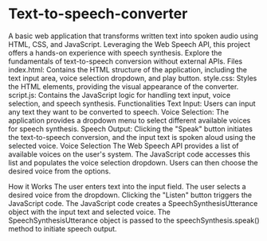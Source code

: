 # Text-to-speech-converter
A basic web application that transforms written text into spoken audio using HTML, CSS, and JavaScript. Leveraging the Web Speech API, this project offers a hands-on experience with speech synthesis. Explore the fundamentals of text-to-speech conversion without external APIs.
Files
index.html: Contains the HTML structure of the application, including the text input area, voice selection dropdown, and play button.
style.css: Styles the HTML elements, providing the visual appearance of the converter.
script.js: Contains the JavaScript logic for handling text input, voice selection, and speech synthesis.
Functionalities
Text Input: Users can input any text they want to be converted to speech.
Voice Selection: The application provides a dropdown menu to select different available voices for speech synthesis.
Speech Output: Clicking the "Speak" button initiates the text-to-speech conversion, and the input text is spoken aloud using the selected voice.
Voice Selection
The Web Speech API provides a list of available voices on the user's system. The JavaScript code accesses this list and populates the voice selection dropdown. Users can then choose the desired voice from the options.

How it Works
The user enters text into the input field.
The user selects a desired voice from the dropdown.
Clicking the "Listen" button triggers the JavaScript code.
The JavaScript code creates a SpeechSynthesisUtterance object with the input text and selected voice.
The SpeechSynthesisUtterance object is passed to the speechSynthesis.speak() method to initiate speech output.
